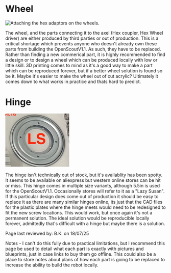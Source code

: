 # Wheel
<p float="center">
  <img src="../../Documentation/Images/wheels_1.jpeg" title="Attaching the hex adaptors on the wheels." width="300"/>
</p>

The wheel, and the parts connecting it to the axel (Hex coupler, Hex Wheel driver) are either produced by third parties or out of production. This is a critical shortage which prevents anyone who doesn't already own these parts from building the OpenScoutV1.1. As such, they have to be replaced. Rather than finding a new commerical part, it is highly recommended to find a design or to design a wheel which can be produced locally with low or little skill. 3D printing comes to mind as it's a good way to make a part which can be reproduced forever, but if a better wheel solution is found so be it. Maybe it's easier to make the wheel out of cut acrylic? Ultimately it comes down to what works in practice and thats hard to predict.


# Hinge
<p float="left">
  <img src="../../Documentation/Images/hinge.PNG" title="hinge" width="200"/>
</p>

The hinge isn't technically out of stock, but it's availablity has been spotty. It seems to be available on aliexpress but western online stores can be hit or miss. This hinge comes in multiple size variants, although 5.5in is used for the OpenScoutV1.1. Occasionally stores will refer to it as a "Lazy Susan". If this particular design does come out of production it should be easy to replace it as there are many similar hinges online, its just that the CAD files for the plastic plates where the hinge meets would need to be redesigned to fit the new screw locations. This would work, but once again it's not a permanent solution. The ideal solution would be reproducible locally forever, admittedly that's difficult with a hinge but maybe there is a solution. 

Page last reviewed by: B.K. on 18/07/25

Notes - I can't do this fully due to practical limitations, but I recommend this page be used to detail what each part is exactly with pictures and blueprints, just in case links to buy them go offline. This could also be a place to store notes about plans of how each part is going to be replaced to increase the ability to build the robot locally.
